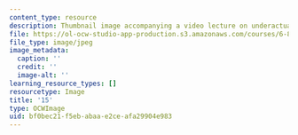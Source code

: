 ```yaml
---
content_type: resource
description: Thumbnail image accompanying a video lecture on underactuated robotics.
file: https://ol-ocw-studio-app-production.s3.amazonaws.com/courses/6-832-underactuated-robotics-spring-2009/bf0bec21f5ebabaae2ceafa29904e983_15.jpg
file_type: image/jpeg
image_metadata:
  caption: ''
  credit: ''
  image-alt: ''
learning_resource_types: []
resourcetype: Image
title: '15'
type: OCWImage
uid: bf0bec21-f5eb-abaa-e2ce-afa29904e983
---
```


